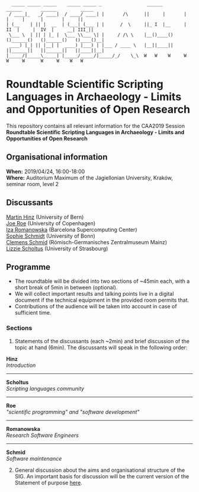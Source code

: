 ```
  _____ _____ _____    _____ _____ _                 ______         ______       ______         _____  
 / ____|_   _/ ____|  / ____/ ____| |       /\      ||     |       |      |     |      |       |     ||
| (__    | || |  __  | (___| (___ | |      /  \     ||_ I  |__     |  II  |     |  IV  |     __| III_||
 \___ \  | || | |_ |  \___ \\___ \| |     / /\ \    |__()____()   ()______()   ()______()   ()____()__|
 ____) |_| || |__| |  ____) |___) | |___ / ____ \   |__||____||   ||______||   ||______||   ||____||__|
|_____/|_____\_____| |_____/_____/|_____/_/    \_\  W   W    W     W      W     W      W     W    W   W

```

# Roundtable Scientific Scripting Languages in Archaeology - Limits and Opportunities of Open Research

This repository contains all relevant information for the CAA2019 Session **Roundtable Scientific Scripting Languages in Archaeology - Limits and Opportunities of Open Research**

## Organisational information

**When:** 2019/04/24, 16:00-18:00  
**Where:** Auditorium Maximum of the Jagiellonian University, Kraków, seminar room, level 2

## Discussants

[Martin Hinz](https://twitter.com/martinusrihhi) (University of Bern)  
[Joe Roe](https://twitter.com/joeroe90) (University of Copenhagen)  
[Iza Romanowska](https://twitter.com/iza_romanowska) (Barcelona Supercomputing Center)  
[Sophie Schmidt](https://twitter.com/idhrenil) (University of Bonn)  
[Clemens Schmid](https://twitter.com/nevromecs) (Römisch-Germanisches Zentralmuseum Mainz)  
[Lizzie Scholtus](https://twitter.com/scholtuslizzie) (University of Strasbourg) 

## Programme

- The roundtable will be divided into two sections of ~45min each, with a short break of 5min in between (optional). 
- We will collect important results and talking points live in a digital document if the technical equipment in the provided room permits that. 
- Contributions of the audience will be taken into account in case of sufficient time.

### Sections

1. Statements of the discussants (each ~2min) and brief discussion of the topic at hand (6min). The discussants will speak in the following order:

**Hinz**  
*Introduction*  
***
**Scholtus**  
*Scripting languages community*  
***
**Roe**  
*"scientific programming" and "software development"*  
***
**Romanowska**  
*Research Software Engineers*  
***
**Schmid**  
*Software maintenance*  

2. General discussion about the aims and organisational structure of the SIG. An important basis for discussion will be the current version of the Statement of purpose [here](https://sslarch.github.io/statement.html). 
